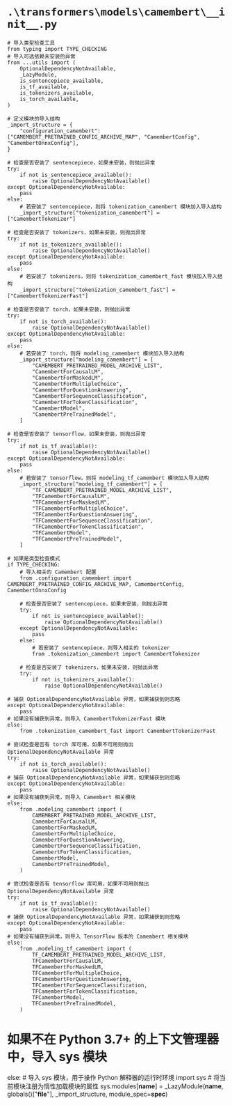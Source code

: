 # `.\transformers\models\camembert\__init__.py`

```
# 导入类型检查工具
from typing import TYPE_CHECKING
# 导入可选依赖未安装的异常
from ...utils import (
    OptionalDependencyNotAvailable,
    _LazyModule,
    is_sentencepiece_available,
    is_tf_available,
    is_tokenizers_available,
    is_torch_available,
)

# 定义模块的导入结构
_import_structure = {
    "configuration_camembert": ["CAMEMBERT_PRETRAINED_CONFIG_ARCHIVE_MAP", "CamembertConfig", "CamembertOnnxConfig"],
}

# 检查是否安装了 sentencepiece，如果未安装，则抛出异常
try:
    if not is_sentencepiece_available():
        raise OptionalDependencyNotAvailable()
except OptionalDependencyNotAvailable:
    pass
else:
    # 若安装了 sentencepiece，则将 tokenization_camembert 模块加入导入结构
    _import_structure["tokenization_camembert"] = ["CamembertTokenizer"]

# 检查是否安装了 tokenizers，如果未安装，则抛出异常
try:
    if not is_tokenizers_available():
        raise OptionalDependencyNotAvailable()
except OptionalDependencyNotAvailable:
    pass
else:
    # 若安装了 tokenizers，则将 tokenization_camembert_fast 模块加入导入结构
    _import_structure["tokenization_camembert_fast"] = ["CamembertTokenizerFast"]

# 检查是否安装了 torch，如果未安装，则抛出异常
try:
    if not is_torch_available():
        raise OptionalDependencyNotAvailable()
except OptionalDependencyNotAvailable:
    pass
else:
    # 若安装了 torch，则将 modeling_camembert 模块加入导入结构
    _import_structure["modeling_camembert"] = [
        "CAMEMBERT_PRETRAINED_MODEL_ARCHIVE_LIST",
        "CamembertForCausalLM",
        "CamembertForMaskedLM",
        "CamembertForMultipleChoice",
        "CamembertForQuestionAnswering",
        "CamembertForSequenceClassification",
        "CamembertForTokenClassification",
        "CamembertModel",
        "CamembertPreTrainedModel",
    ]

# 检查是否安装了 tensorflow，如果未安装，则抛出异常
try:
    if not is_tf_available():
        raise OptionalDependencyNotAvailable()
except OptionalDependencyNotAvailable:
    pass
else:
    # 若安装了 tensorflow，则将 modeling_tf_camembert 模块加入导入结构
    _import_structure["modeling_tf_camembert"] = [
        "TF_CAMEMBERT_PRETRAINED_MODEL_ARCHIVE_LIST",
        "TFCamembertForCausalLM",
        "TFCamembertForMaskedLM",
        "TFCamembertForMultipleChoice",
        "TFCamembertForQuestionAnswering",
        "TFCamembertForSequenceClassification",
        "TFCamembertForTokenClassification",
        "TFCamembertModel",
        "TFCamembertPreTrainedModel",
    ]

# 如果是类型检查模式
if TYPE_CHECKING:
    # 导入相关的 Camembert 配置
    from .configuration_camembert import CAMEMBERT_PRETRAINED_CONFIG_ARCHIVE_MAP, CamembertConfig, CamembertOnnxConfig

    # 检查是否安装了 sentencepiece，如果未安装，则抛出异常
    try:
        if not is_sentencepiece_available():
            raise OptionalDependencyNotAvailable()
    except OptionalDependencyNotAvailable:
        pass
    else:
        # 若安装了 sentencepiece，则导入相关的 tokenizer
        from .tokenization_camembert import CamembertTokenizer

    # 检查是否安装了 tokenizers，如果未安装，则抛出异常
    try:
        if not is_tokenizers_available():
            raise OptionalDependencyNotAvailable()
```  
    # 捕获 OptionalDependencyNotAvailable 异常，如果捕获到则忽略
    except OptionalDependencyNotAvailable:
        pass
    # 如果没有捕获到异常，则导入 CamembertTokenizerFast 模块
    else:
        from .tokenization_camembert_fast import CamembertTokenizerFast

    # 尝试检查是否有 torch 库可用，如果不可用则抛出 OptionalDependencyNotAvailable 异常
    try:
        if not is_torch_available():
            raise OptionalDependencyNotAvailable()
    # 捕获 OptionalDependencyNotAvailable 异常，如果捕获到则忽略
    except OptionalDependencyNotAvailable:
        pass
    # 如果没有捕获到异常，则导入 Camembert 相关模块
    else:
        from .modeling_camembert import (
            CAMEMBERT_PRETRAINED_MODEL_ARCHIVE_LIST,
            CamembertForCausalLM,
            CamembertForMaskedLM,
            CamembertForMultipleChoice,
            CamembertForQuestionAnswering,
            CamembertForSequenceClassification,
            CamembertForTokenClassification,
            CamembertModel,
            CamembertPreTrainedModel,
        )

    # 尝试检查是否有 tensorflow 库可用，如果不可用则抛出 OptionalDependencyNotAvailable 异常
    try:
        if not is_tf_available():
            raise OptionalDependencyNotAvailable()
    # 捕获 OptionalDependencyNotAvailable 异常，如果捕获到则忽略
    except OptionalDependencyNotAvailable:
        pass
    # 如果没有捕获到异常，则导入 TensorFlow 版本的 Camembert 相关模块
    else:
        from .modeling_tf_camembert import (
            TF_CAMEMBERT_PRETRAINED_MODEL_ARCHIVE_LIST,
            TFCamembertForCausalLM,
            TFCamembertForMaskedLM,
            TFCamembertForMultipleChoice,
            TFCamembertForQuestionAnswering,
            TFCamembertForSequenceClassification,
            TFCamembertForTokenClassification,
            TFCamembertModel,
            TFCamembertPreTrainedModel,
        )
# 如果不在 Python 3.7+ 的上下文管理器中，导入 sys 模块
else:
    # 导入 sys 模块，用于操作 Python 解释器的运行时环境
    import sys
    # 将当前模块注册为惰性加载模块的属性
    sys.modules[__name__] = _LazyModule(__name__, globals()["__file__"], _import_structure, module_spec=__spec__)
```
